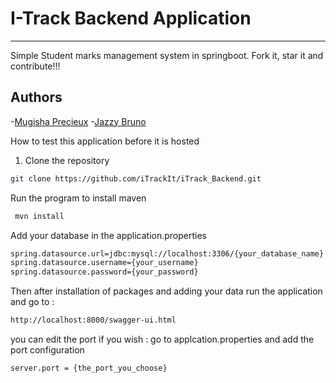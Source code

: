 # I-Track Backend Application

---------------------------

Simple Student marks management system in springboot. Fork it, star it and contribute!!!

## Authors

-[Mugisha Precieux](https://github.com/mugishap)
-[Jazzy Bruno](https://github.com/jazzybruno)

How to test this application before it is hosted 

1. Clone the repository

```bash
git clone https://github.com/iTrackIt/iTrack_Backend.git
```


Run the program to install maven
```bash
 mvn install 
```

Add your database in the application.properties
```bash
spring.datasource.url=jdbc:mysql://localhost:3306/{your_database_name}
spring.datasource.username={your_username}
spring.datasource.password={your_password}
```

Then after installation of packages and adding your data
run the application and go to :
```bash
http://localhost:8000/swagger-ui.html
```

you can edit the port if you wish :
go to applcation.properties and add the port configuration
```bash
server.port = {the_port_you_choose}
```
